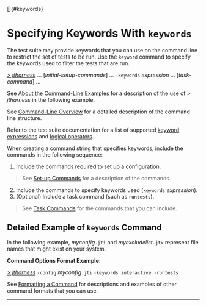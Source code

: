 
[]{#keywords}

# Specifying Keywords With `keywords`

The test suite may provide keywords that you can use on the command line to restrict the set of
tests to be run. Use the `keyword` command to specify the keywords used to filter the tests that are
run.

[*\> jtharness*](aboutExamples.html) \... \[*initial-setup-commands*\] \... `-keywords` *expression*
\... \[*task-command*\] \...

See [About the Command-Line Examples](aboutExamples.html) for a description of the use of *\>
jtharness* in the following example.

See [Command-Line Overview](commandLine.html) for a detailed description of the command line
structure.

Refer to the test suite documentation for a list of supported [keyword
expressions](../confEdit/keywords.html#ListofExpressions) and [logical
operators](../confEdit/keywords.html#ListofOperators).

When creating a command string that specifies keywords, include the commands in the following
sequence:

1.  Include the commands required to set up a configuration.

> See [Set-up Commands](setupCommands.html) for a description of the commands.

2.  Include the commands to specify keywords used (`keywords` *expression*).
3.  (Optional) Include a task command (such as `runtests`).

> See [Task Commands](taskCommands.html) for the commands that you can include.

## Detailed Example of `keywords` Command

In the following example, *myconfig*`.jti` and *myexcludelist*`.jtx` represent file names that might
exist on your system.

**Command Options Format Example:**

[*\> jtharness*](aboutExamples.html) `-config` *myconfig*`.jti` `-keywords interactive -runtests`

See [Formatting a Command](formatCommands.html) for descriptions and examples of other command
formats that you can use.

----------------------------------------------------------------------------------------------------


